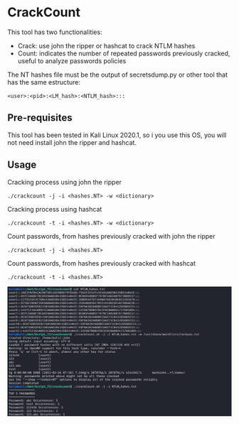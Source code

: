 # CrackCount
This tool has two functionalities:
* Crack: use john the ripper or hashcat to crack NTLM hashes
* Count: indicates the number of repeated passwords previously cracked, useful to analyze passwords policies

The NT hashes file must be the output of secretsdump.py or other tool that has the same estructure:
```
<user>:<pid>:<LM_hash>:<NTLM_hash>:::
```

## Pre-requisites
This tool has been tested in Kali Linux 2020.1, so i you use this OS, you will not need install john the ripper and hashcat.

## Usage
Cracking process using john the ripper

```
./crackcount -j -i <hashes.NT> -w <dictionary>
```

Cracking process using hashcat
```
./crackcount -t -i <hashes.NT> -w <dictionary>
```

Count passwords, from hashes previously cracked with john the ripper
```
./crackcount -j -i <hashes.NT>
```

Count passwords, from hashes previously cracked with hashcat
```
./crackcount -t -i <hashes.NT>
```

![poc](https://raw.githubusercontent.com/rraposet/CrackCount/main/poc.png?token=AIX2PVY6XOLZW5GOV2CIH5DAHDWDA)
